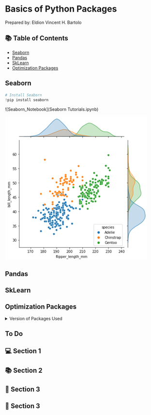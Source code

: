 # Basics of Python Packages

Prepared by: Eldion Vincent H. Bartolo

## :books: Table of Contents

* [Seaborn](#Seaborn)
* [Pandas](#Pandas)
* [SkLearn](#SkLearn)
* [Optimization Packages](#Optimization-Packages)

## Seaborn
```python
# Install Seaborn
!pip install seaborn
```

![Seaborn_Notebook](Seaborn Tutorials.ipynb)

![png](images/Seaborn_Sample.PNG)

## Pandas

## SkLearn

## Optimization Packages

<details>
  <summary>Version of Packages Used</summary>

|       | Python  | Seaborn | Pandas | SkLearn | Scipy |
| :---: | :---: | :---: | :---: | :---:  | :---:  |
| Version  | 1 | 2 | 3 | 4 | 5     | 

</details>



## To Do
## :computer: Section 1

## :books: Section 2

## :key: Section 3

## :mag_right: Section 3



